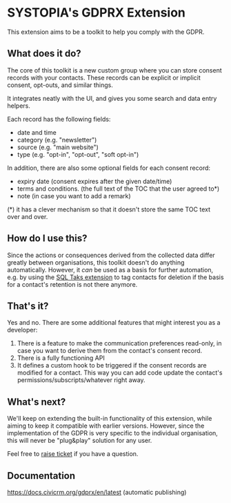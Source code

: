 # SYSTOPIA's GDPRX Extension

This extension aims to be a toolkit to help you comply with the GDPR.

## What does it do?

The core of this toolkit is a new custom group where you can store consent 
records with your contacts.  These records can be explicit or implicit consent, 
opt-outs, and similar things.

It integrates neatly with the UI, and gives you some search and data entry 
helpers. 

Each record has the following fields:
* date and time
* category (e.g. "newsletter")
* source (e.g. "main website")
* type (e.g. "opt-in", "opt-out", "soft opt-in")

In addition, there are also some optional fields for each consent record:
* expiry date (consent expires after the given date/time)
* terms and conditions. (the full text of the TOC that the user agreed to*)
* note (in case you want to add a remark) 

(*) it has a clever mechanism so that it doesn't store the 
same TOC text over and over.

## How do I use this?

Since the actions or consequences derived from the collected data differ 
greatly between organisations, this toolkit doesn't do anything automatically.
However, it *can* be used as a basis for further automation, e.g. by using the 
[SQL Taks extension](https://civicrm.org/extensions/sql-tasks-extension-configurable-recurring-tasks) 
to tag contacts for deletion if the basis for a contact's retention is 
not there anymore.

## That's it?

Yes and no. There are some additional features that might interest you as 
a developer:
1. There is a feature to make the communication preferences read-only, in case you want to derive them from the contact's consent record.
2. There is a fully functioning API
3. It defines a custom hook to be triggered if the consent records are modified for a contact. This way you can add code update the contact's permissions/subscripts/whatever right away.

## What's next?

We'll keep on extending the built-in functionality of this extension, while aiming to keep it compatible 
with earlier versions. However, since the implementation of the GDPR is very 
specific to the individual organisation, this will never be "plug&play" solution for any user.

Feel free to [raise ticket](https://github.com/systopia/de.systopia.gdprx/issues) if you have a question.

## Documentation
https://docs.civicrm.org/gdprx/en/latest (automatic publishing)